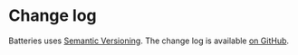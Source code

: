 # Change log

Batteries uses [Semantic Versioning][]. The change log is available [on
GitHub][].

[semantic versioning]: http://semver.org/spec/v2.0.0.html
[on github]: https://github.com/tfausak/purescript-batteries/releases
